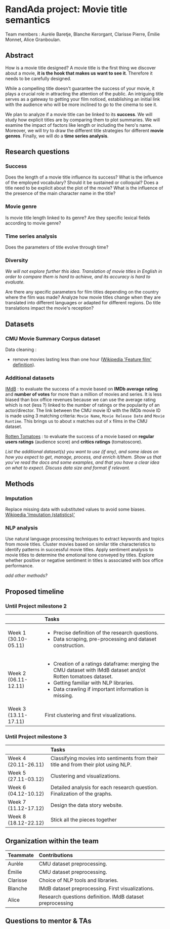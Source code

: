 # RandAda project: Movie title semantics

Team members : Aurèle Baretje, Blanche Kerorgant, Clarisse Pierre, Émilie Monnet, Alice Granboulan.

## Abstract

How is a movie title designed? A movie title is the first thing we discover about a movie, **it is the hook that makes us want to see it**. Therefore it needs to be carefully designed.

While a compelling title doesn't guarantee the success of your movie, it plays a crucial role in attracting the attention of the public. An intriguing title serves as a gateway to getting your film noticed, establishing an initial link with the audience who will be more inclined to go to the cinema to see it.

We plan to analyze if a movie title can be linked to its **success**. We will study how explicit titles are by comparing them to plot summaries. We will examine the impact of factors like length or including the hero's name. Moreover, we will try to draw the different title strategies for different **movie genres**. Finally, we will do a **time series analysis**.


## Research questions
### Success
Does the length of a movie title influence its success?
What is the influence of the employed vocabulary? Should it be sustained or colloquial?
Does a title need to be explicit about the plot of the movie?
What is the influence of the presence of the main character name in the title?

### Movie genre
Is movie title length linked to its genre?
Are they specific lexical fields according to movie genre?

### Time series analysis
Does the parameters of title evolve through time?

### Diversity
*We will not explore further this idea. Translation of movie titles in English in order to compare them is hard to achieve, and its accuracy is hard to evaluate.*

Are there any specific parameters for film titles depending on the country where the film was made? 
Analyze how movie titles change when they are translated into different languages or adapted for different regions. Do title translations impact the movie's reception?


## Datasets
### CMU Movie Summary Corpus dataset
Data cleaning : 
- remove movies lasting less than one hour ([Wikipedia 'Feature film' definition](https://en.wikipedia.org/wiki/Feature_film)).

### Additional datasets
[IMdB](https://developer.imdb.com/non-commercial-datasets/) : to evaluate the success of a movie based on **IMDb average rating** and **number of votes** for more than a million of movies and series.
It is less biased than box office revenues because we can use the average rating which is not (less ?) linked to the number of ratings or the popularity of an actor/director.
The link between the CMU movie ID with the IMDb movie ID is made using 3 matching criteria: `Movie Name`, `Movie Release Date` and `Movie Runtime`. This brings us to about x matches out of x films in the CMU dataset.

[Rotten Tomatoes](https://www.kaggle.com/datasets/stefanoleone992/rotten-tomatoes-movies-and-critic-reviews-dataset) : to evaluate the success of a movie based on **regular users ratings** (audience score) and **critics ratings** (tomatoscore).

*List the additional dataset(s) you want to use (if any), and some ideas on how you expect to get, manage, process, and enrich it/them. Show us that you’ve read the docs and some examples, and that you have a clear idea on what to expect. Discuss data size and format if relevant.*

## Methods
### Imputation
Replace missing data with substituted values to avoid some biases.
[Wikipedia 'Imputation (statistics)'](https://en.wikipedia.org/wiki/Imputation_(statistics))

### NLP analysis
Use natural language processing techniques to extract keywords and topics from movie titles. Cluster movies based on similar title characteristics to identify patterns in successful movie titles.
Apply sentiment analysis to movie titles to determine the emotional tone conveyed by titles. Explore whether positive or negative sentiment in titles is associated with box office performance.

*add other methods?*

## Proposed timeline
### Until Project milestone 2

|    | Tasks |
| -----| :------- |
| Week 1 (30.10-05.11)  | <ul><li>Precise definition of the research questions.</li><li>Data scraping, pre-processing and dataset construction.</li></ul> |
| Week 2 (06.11-12.11)  | <ul><li>Creation of a ratings dataframe: merging the CMU dataset with IMdB dataset and/ot Rotten tomatoes dataset.</li><li>Getting familiar with NLP libraries.</li><li>Data crawling if important information is missing.</li></ul> |
| Week 3 (13.11-17.11)  | First clustering and first visualizations.  |

### Until Project milestone 3

|    | Tasks |
| -----| :------- |
| Week 4 (20.11-26.11)  | Classifying movies into sentiments from their title and from their plot using NLP. |
| Week 5 (27.11-03.12)  | Clustering and visualizations. |
| Week 6 (04.12-10.12)  | Detailed analysis for each research question. Finalization of the graphs. |
| Week 7 (11.12-17.12)  | Design the data story website. |
| Week 8 (18.12-22.12)  | Stick all the pieces together |

## Organization within the team
|  Teammate  | Contributions |
| -----| :------- |
| Aurèle | CMU dataset preprocessing. |
| Émilie | CMU dataset preprocessing. |
| Clarisse | Choice of NLP tools and libraries. |
| Blanche | IMdB dataset preprocessing. First visualizations. |
| Alice | Research questions definition. IMdB dataset preprocessing |

## Questions to mentor & TAs

